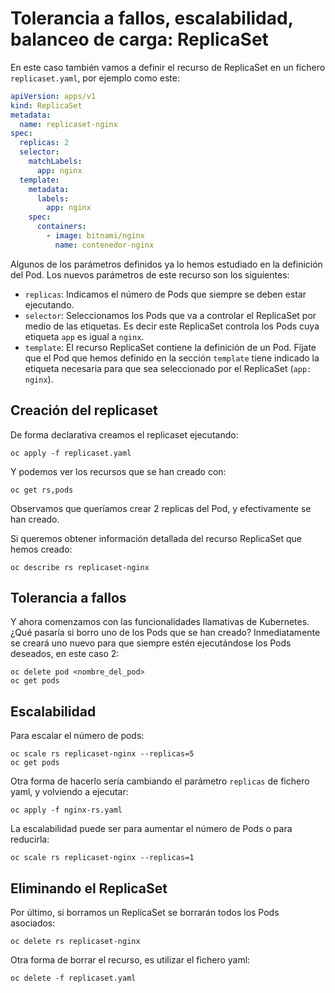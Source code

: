 # Tolerancia a fallos, escalabilidad, balanceo de carga: ReplicaSet

En este caso también vamos a definir el recurso de ReplicaSet en un fichero `replicaset.yaml`, por ejemplo como este:

```yaml
apiVersion: apps/v1
kind: ReplicaSet
metadata:
  name: replicaset-nginx
spec:
  replicas: 2
  selector:
    matchLabels:
      app: nginx
  template:
    metadata:
      labels:
        app: nginx
    spec:
      containers:
        - image: bitnami/nginx
          name: contenedor-nginx
```

Algunos de los parámetros definidos ya lo hemos estudiado en la definición del Pod. Los nuevos parámetros de este recurso son los siguientes:

* `replicas`: Indicamos el número de Pods que siempre se deben estar ejecutando.
* `selector`: Seleccionamos los Pods que va a controlar el ReplicaSet por medio de las etiquetas. Es decir este ReplicaSet controla los Pods cuya etiqueta `app` es igual a `nginx`.
* `template`: El recurso ReplicaSet contiene la definición de un Pod. Fíjate que el Pod que hemos definido en la sección `template` tiene indicado la etiqueta necesaria para que sea seleccionado por el ReplicaSet (`app: nginx`).

## Creación del replicaset

De forma declarativa creamos el replicaset ejecutando:

    oc apply -f replicaset.yaml

Y podemos ver los recursos que se han creado con:

    oc get rs,pods

Observamos que queríamos crear 2 replicas del Pod, y efectivamente se han creado.

Si queremos obtener información detallada del recurso ReplicaSet que hemos creado:

    oc describe rs replicaset-nginx

## Tolerancia a fallos

Y ahora comenzamos con las funcionalidades llamativas de Kubernetes. ¿Qué pasaría si borro uno de los Pods que se han creado? Inmediatamente se creará uno nuevo para que siempre estén ejecutándose los Pods deseados, en este caso 2:

    oc delete pod <nombre_del_pod>
    oc get pods

## Escalabilidad

Para escalar el número de pods:

    oc scale rs replicaset-nginx --replicas=5
    oc get pods

Otra forma de hacerlo sería cambiando el parámetro `replicas` de fichero yaml, y volviendo a ejecutar:

    oc apply -f nginx-rs.yaml

La escalabilidad puede ser para aumentar el número de Pods o para reducirla:

    oc scale rs replicaset-nginx --replicas=1

## Eliminando el ReplicaSet

Por último, si borramos un ReplicaSet se borrarán todos los Pods asociados:

    oc delete rs replicaset-nginx

Otra forma de borrar el recurso, es utilizar el fichero yaml:

    oc delete -f replicaset.yaml
